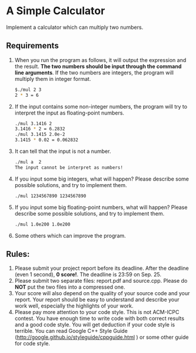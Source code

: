 # A Simple Calculator

Implement a calculator which can multiply two numbers.

## Requirements

1. When you run the program as follows, it will output the expression and the result. **The two numbers should be input through the command line arguments**. If the two numbers are integers, the program will multiply them in integer format.

    ```bash
    $./mul 2 3
    2 * 3 = 6
    ```

2. If the input contains some non-integer numbers, the program will try to interpret the input as floating-point numbers.

    ```bash
    ./mul 3.1416 2
    3.1416 * 2 = 6.2832
    ./mul 3.1415 2.0e-2
    3.1415 * 0.02 = 0.062832
    ```

3. It can tell that the input is not a number.
    ```bash
    ./mul a  2
    The input cannot be interpret as numbers!
    ```

4. If you input some big integers, what will happen? Please describe some possible solutions, and try to implement them.

    ```bash
    ./mul 1234567890 1234567890
    ```

5. If you input some big floating-point numbers, what will happen? Please describe some possible solutions, and try to implement them.

    ```bash
    ./mul 1.0e200 1.0e200
    ```

6. Some others which can improve the program.

## Rules:

1. Please submit your project report before its deadline. After the deadline (even 1 second), **0 score!**. The deadline is 23:59 on Sep. 25.
1. Please submit two separate files: report.pdf and source.cpp. Please do **NOT** put the two files into a compressed one.
1. Your score will also depend on the quality of your source code and your report. Your report should be easy to understand and describe your work well, especially the highlights of your work.
1. Please pay more attention to your code style. This is not ACM-ICPC contest. You have enough time to write code with both correct results and a good code style. You will get deduction if your code style is terrible. You can read Google C++ Style Guide (http://google.github.io/styleguide/cppguide.html ) or some other guide for code style.